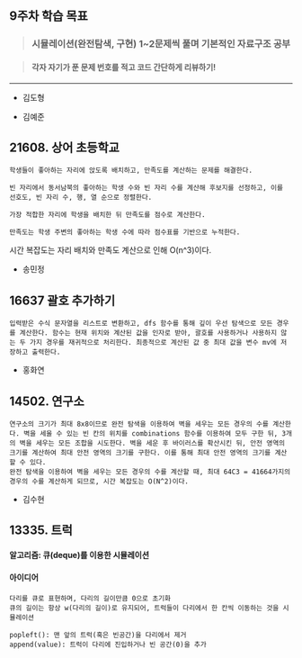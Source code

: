 ## 9주차 학습 목표
> ### 시뮬레이션(완전탐색, 구현) 1~2문제씩 풀며 기본적인 자료구조 공부

> #### 각자 자기가 푼 문제 번호를 적고 코드 간단하게 리뷰하기! 

***
* 김도형  

* 김예준
## 21608. 상어 초등학교
    학생들이 좋아하는 자리에 앉도록 배치하고, 만족도를 계산하는 문제를 해결한다.
    
    빈 자리에서 동서남북의 좋아하는 학생 수와 빈 자리 수를 계산해 후보지를 선정하고, 이를 선호도, 빈 자리 수, 행, 열 순으로 정렬한다.
    
    가장 적합한 자리에 학생을 배치한 뒤 만족도를 점수로 계산한다.
    
    만족도는 학생 주변의 좋아하는 학생 수에 따라 점수표를 기반으로 누적한다.

시간 복잡도는 자리 배치와 만족도 계산으로 인해 O(n^3)이다.


* 송민정
## 16637 괄호 추가하기
    입력받은 수식 문자열을 리스트로 변환하고, dfs 함수를 통해 깊이 우선 탐색으로 모든 경우를 계산한다. 함수는 현재 위치와 계산된 값을 인자로 받아, 괄호를 사용하거나 사용하지 않는 두 가지 경우를 재귀적으로 처리한다. 최종적으로 계산된 값 중 최대 값을 변수 mv에 저장하고 출력한다.

* 홍화연
## 14502. 연구소
    연구소의 크기가 최대 8x8이므로 완전 탐색을 이용하여 벽을 세우는 모든 경우의 수를 계산한다. 벽을 세울 수 있는 빈 칸의 위치를 combinations 함수를 이용하여 모두 구한 뒤, 3개의 벽을 세우는 모든 조합을 시도한다. 벽을 세운 후 바이러스를 확산시킨 뒤, 안전 영역의 크기를 계산하여 최대 안전 영역의 크기를 구한다. 이를 통해 최대 안전 영역의 크기를 계산할 수 있다.
    완전 탐색을 이용하여 벽을 세우는 모든 경우의 수를 계산할 때, 최대 64C3 = 41664가지의 경우의 수를 계산하게 되므로, 시간 복잡도는 O(N^2)이다.

* 김수현
## 13335. 트럭
#### 알고리즘: 큐(deque)를 이용한 시뮬레이션
#### 아이디어
    다리를 큐로 표현하며, 다리의 길이만큼 0으로 초기화
    큐의 길이는 항상 w(다리의 길이)로 유지되어, 트럭들이 다리에서 한 칸씩 이동하는 것을 시뮬레이션
    
    popleft(): 맨 앞의 트럭(혹은 빈공간)을 다리에서 제거
    append(value): 트럭이 다리에 진입하거나 빈 공간(0)을 추가